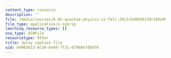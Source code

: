 ```yaml
---
content_type: resource
description: ''
file: /media/courses/8-05-quantum-physics-ii-fall-2013/640650130c366e997f3167968e7dbbf0_LYXIUtVzPAM.srt
file_type: application/x-subrip
learning_resource_types: []
ocw_type: OCWFile
resourcetype: Other
title: 3play caption file
uid: 64065013-0c36-6e99-7f31-67968e7dbbf0
---
```

